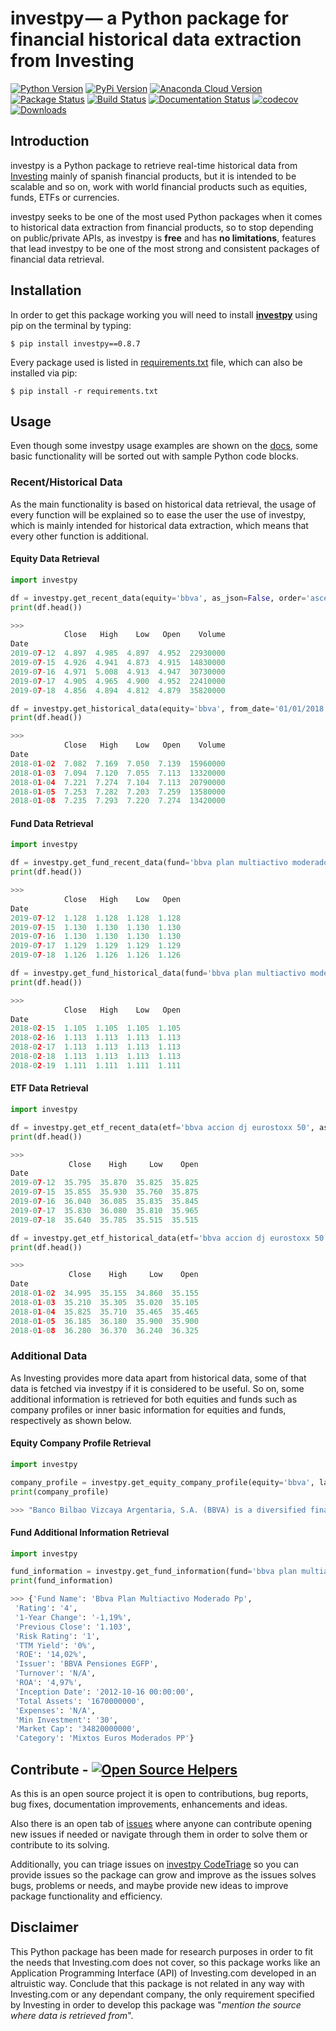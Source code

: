 # investpy — a Python package for financial historical data extraction from Investing

[![Python Version](https://img.shields.io/pypi/pyversions/investpy.svg)](https://pypi.org/project/investpy/)
[![PyPi Version](https://img.shields.io/pypi/v/investpy.svg)](https://pypi.org/project/investpy/)
[![Anaconda Cloud Version](https://anaconda.org/alvarob96/investpy/badges/version.svg)](https://anaconda.org/alvarob96/investpy)
[![Package Status](https://img.shields.io/pypi/status/investpy.svg)](https://pypi.org/project/investpy/)
[![Build Status](https://travis-ci.org/alvarob96/investpy.svg?branch=master)](https://travis-ci.org/alvarob96/investpy)
[![Documentation Status](https://readthedocs.org/projects/investpy/badge/?version=latest)](https://investpy.readthedocs.io/)
[![codecov](https://codecov.io/gh/alvarob96/investpy/branch/master/graph/badge.svg)](https://codecov.io/gh/alvarob96/investpy)
[![Downloads](https://img.shields.io/pypi/dm/investpy.svg?style=flat)](https://pypistats.org/packages/investpy)

## Introduction

investpy is a Python package to retrieve real-time historical data from [Investing](https://www.investing.com/) mainly
of spanish financial products, but it is intended to be scalable and so on, work with world financial products such as 
equities, funds, ETFs or currencies.

investpy seeks to be one of the most used Python packages when it comes to historical data extraction from financial products, so to stop depending on public/private APIs, as investpy is **free** and has **no limitations**, features that lead investpy to be one of the most strong and consistent packages of financial data retrieval.

## Installation

In order to get this package working you will need to install [**investpy**](https://pypi.org/project/investpy/) using pip on the terminal by typing:

``$ pip install investpy==0.8.7``

Every package used is listed in [requirements.txt](https://github.com/alvarob96/investpy/blob/master/requirements.txt) file, which can also be installed via pip:

``$ pip install -r requirements.txt``

## Usage

Even though some investpy usage examples are shown on the [docs](https://investpy.readthedocs.io/equities.html), some basic functionality will be sorted out with sample Python code blocks.

### Recent/Historical Data

As the main functionality is based on historical data retrieval, the usage of every function will be explained so to ease the user the use of investpy, which is mainly intended for historical data extraction, which means that every other function is additional.

#### Equity Data Retrieval

```python
import investpy

df = investpy.get_recent_data(equity='bbva', as_json=False, order='ascending')
print(df.head())

>>>
            Close   High    Low   Open    Volume
Date                                            
2019-07-12  4.897  4.985  4.897  4.952  22930000
2019-07-15  4.926  4.941  4.873  4.915  14830000
2019-07-16  4.971  5.008  4.913  4.947  30730000
2019-07-17  4.905  4.965  4.900  4.952  22410000
2019-07-18  4.856  4.894  4.812  4.879  35820000

df = investpy.get_historical_data(equity='bbva', from_date='01/01/2018', to_date='12/08/2019', as_json=False, order='ascending')
print(df.head())

>>>
            Close   High    Low   Open    Volume
Date                                            
2018-01-02  7.082  7.169  7.050  7.139  15960000
2018-01-03  7.094  7.120  7.055  7.113  13320000
2018-01-04  7.221  7.274  7.104  7.113  20790000
2018-01-05  7.253  7.282  7.203  7.259  13580000
2018-01-08  7.235  7.293  7.220  7.274  13420000
```

#### Fund Data Retrieval

```python
import investpy

df = investpy.get_fund_recent_data(fund='bbva plan multiactivo moderado pp', as_json=False, order='ascending')
print(df.head())

>>>
            Close   High    Low   Open
Date                                  
2019-07-12  1.128  1.128  1.128  1.128
2019-07-15  1.130  1.130  1.130  1.130
2019-07-16  1.130  1.130  1.130  1.130
2019-07-17  1.129  1.129  1.129  1.129
2019-07-18  1.126  1.126  1.126  1.126

df = investpy.get_fund_historical_data(fund='bbva plan multiactivo moderado pp', from_date='01/01/2018', to_date='12/08/2019', as_json=False, order='ascending')
print(df.head())

>>>
            Close   High    Low   Open
Date                                  
2018-02-15  1.105  1.105  1.105  1.105
2018-02-16  1.113  1.113  1.113  1.113
2018-02-17  1.113  1.113  1.113  1.113
2018-02-18  1.113  1.113  1.113  1.113
2018-02-19  1.111  1.111  1.111  1.111
```

#### ETF Data Retrieval

```python
import investpy

df = investpy.get_etf_recent_data(etf='bbva accion dj eurostoxx 50', as_json=False, order='ascending')
print(df.head())

>>>
             Close    High     Low    Open
Date                                      
2019-07-12  35.795  35.870  35.825  35.825
2019-07-15  35.855  35.930  35.760  35.875
2019-07-16  36.040  36.085  35.835  35.845
2019-07-17  35.830  36.080  35.810  35.965
2019-07-18  35.640  35.785  35.515  35.515

df = investpy.get_etf_historical_data(etf='bbva accion dj eurostoxx 50', from_date='01/01/2018', to_date='12/08/2019', as_json=False, order='ascending')
print(df.head())

>>>
             Close    High     Low    Open
Date                                      
2018-01-02  34.995  35.155  34.860  35.155
2018-01-03  35.210  35.305  35.020  35.105
2018-01-04  35.825  35.710  35.465  35.465
2018-01-05  36.185  36.180  35.900  35.900
2018-01-08  36.280  36.370  36.240  36.325
```

### Additional Data

As Investing provides more data apart from historical data, some of that data is fetched via investpy if it is considered to be useful. So on, some additional information is retrieved for both equities and funds such as company profiles or inner basic information for equities and funds, respectively as shown below.

#### Equity Company Profile Retrieval

```python
import investpy

company_profile = investpy.get_equity_company_profile(equity='bbva', language='en')
print(company_profile)

>>> "Banco Bilbao Vizcaya Argentaria, S.A. (BBVA) is a diversified financial company engaged in retail banking ..."
```

#### Fund Additional Information Retrieval

```python
import investpy

fund_information = investpy.get_fund_information(fund='bbva plan multiactivo moderado pp', as_json=True)
print(fund_information)

>>> {'Fund Name': 'Bbva Plan Multiactivo Moderado Pp',
 'Rating': '4',
 '1-Year Change': '-1,19%',
 'Previous Close': '1.103',
 'Risk Rating': '1',
 'TTM Yield': '0%',
 'ROE': '14,02%',
 'Issuer': 'BBVA Pensiones EGFP',
 'Turnover': 'N/A',
 'ROA': '4,97%',
 'Inception Date': '2012-10-16 00:00:00',
 'Total Assets': '1670000000',
 'Expenses': 'N/A',
 'Min Investment': '30',
 'Market Cap': '34820000000',
 'Category': 'Mixtos Euros Moderados PP'}
```

## Contribute - [![Open Source Helpers](https://www.codetriage.com/alvarob96/investpy/badges/users.svg)](https://www.codetriage.com/alvarob96/investpy)

As this is an open source project it is open to contributions, bug reports, bug fixes, documentation improvements, enhancements and ideas.

Also there is an open tab of [issues](https://github.com/alvarob96/investpy/issues) where anyone can contribute opening new issues if needed or navigate through them in order to solve them or contribute to its solving.

Additionally, you can triage issues on [investpy CodeTriage](https://www.codetriage.com/alvarob96/investpy) so you can provide issues so the package can grow and improve as the issues solves bugs, problems or needs, and maybe provide new ideas to improve package functionality and efficiency.

## Disclaimer

This Python package has been made for research purposes in order to fit the needs that Investing.com does not cover, so this package works like an Application Programming Interface (API) of Investing.com developed in an altruistic way. Conclude that this package is not related in any way with Investing.com or any dependant company, the only requirement specified by Investing in order to develop this package was "*mention the source where data is retrieved from*".
